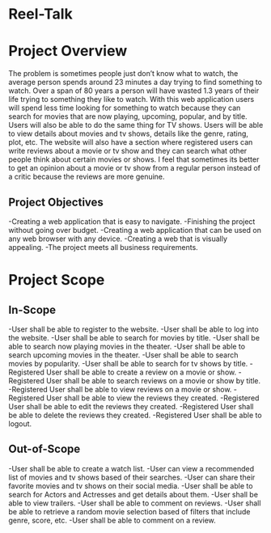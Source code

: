 # Reel-Talk

# Project Overview
The problem is sometimes people just don’t know what to watch, the average person spends around 23 minutes a day trying to find something to watch. Over a span of 80 years a person will have wasted 1.3 years of their life trying to something they like to watch. With this web application users will spend less time looking for something to watch because they can search for movies that are now playing, upcoming, popular, and by title. Users will also be able to do the same thing for TV shows. Users will be able to view details about movies and tv shows, details like the genre, rating, plot, etc. The website will also have a section where registered users can write reviews about a movie or tv show and they can search what other people think about certain movies or shows. I feel that sometimes its better to get an opinion about a movie or tv show from a regular person instead of a critic because the reviews are more genuine.

## Project Objectives
-Creating a web application that is easy to navigate.
-Finishing the project without going over budget.
-Creating a web application that can be used on any web browser with any device.
-Creating a web that is visually appealing.
-The project meets all business requirements.

# Project Scope

## In-Scope
-User shall be able to register to the website.
-User shall be able to log into the website.
-User shall be able to search for movies by title.
-User shall be able to search now playing movies in the theater.
-User shall be able to search upcoming movies in the theater.
-User shall be able to search movies by popularity.
-User shall be able to search for tv shows by title.
-Registered User shall be able to create a review on a movie or show.
-Registered User shall be able to search reviews on a movie or show by title.
-Registered User shall be able to view reviews on a movie or show.
-Registered User shall be able to view the reviews they created.
-Registered User shall be able to edit the reviews they created.
-Registered User shall be able to delete the reviews they created.
-Registered User shall be able to logout.
## Out-of-Scope
-User shall be able to create a watch list.
-User can view a recommended list of movies and tv shows based of their searches.
-User can share their favorite movies and tv shows on their social media.
-User shall be able to search for Actors and Actresses and get details about them.
-User shall be able to view trailers.
-User shall be able to comment on reviews.
-User shall be able to retrieve a random movie selection based of filters that include genre, score, etc.
-User shall be able to comment on a review.



